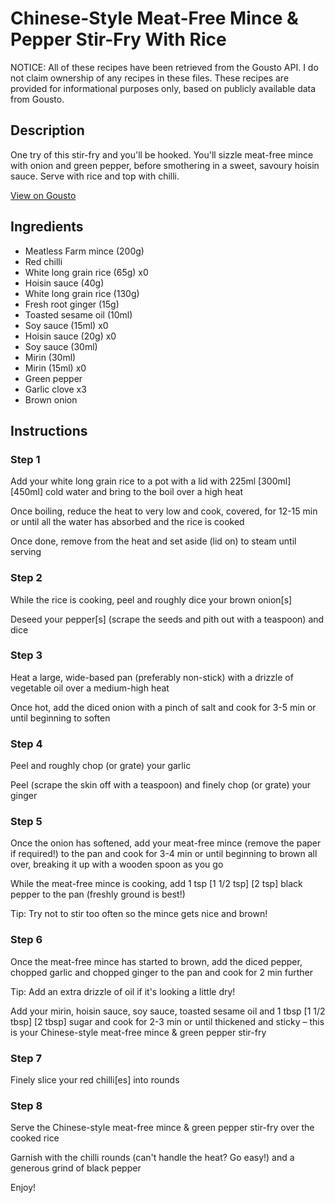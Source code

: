 # Chinese-Style Meat-Free Mince & Pepper Stir-Fry With Rice

NOTICE: All of these recipes have been retrieved from the Gousto API. I do not claim ownership of any recipes in these files. These recipes are provided for informational purposes only, based on publicly available data from Gousto.

## Description

One try of this stir-fry and you'll be hooked. You'll sizzle meat-free mince with onion and green pepper, before smothering in a sweet, savoury hoisin sauce. Serve with rice and top with chilli. 

[View on Gousto](https://www.gousto.co.uk/recipes/cookbook/chinese-style-meat-free-mince-green-pepper-stir-fry)

## Ingredients

- Meatless Farm mince (200g)
- Red chilli
- White long grain rice (65g) x0
- Hoisin sauce (40g)
- White long grain rice (130g)
- Fresh root ginger (15g)
- Toasted sesame oil (10ml)
- Soy sauce (15ml) x0
- Hoisin sauce (20g) x0
- Soy sauce (30ml)
- Mirin (30ml)
- Mirin (15ml) x0
- Green pepper
- Garlic clove x3
- Brown onion

## Instructions


### Step 1

Add your white long grain rice to a pot with a lid with 225ml<span class="text-danger"> <span class="text-purple">[300ml] </span>[450ml]</span> cold water and bring to the boil over a high heat

Once boiling, reduce the heat to very low and cook, covered, for 12-15 min or until all the water has absorbed and the rice is cooked

Once done, remove from the heat and set aside (lid on) to steam until serving


### Step 2

While the rice is cooking, peel and roughly dice your brown onion[s]

Deseed your pepper[s]<span class="text-danger"> </span>(scrape the seeds and pith out with a teaspoon) and dice


### Step 3

Heat a large, wide-based pan (preferably non-stick) with a drizzle of vegetable oil over a medium-high heat

Once hot, add the diced onion with a pinch of salt and cook for 3-5 min or until beginning to soften


### Step 4

Peel and roughly chop (or grate) your garlic

Peel (scrape the skin off with a teaspoon) and finely chop (or grate) your ginger


### Step 5

Once the onion has softened, add your meat-free mince (remove the paper if required!) to the pan and cook for 3-4 min or until beginning to brown all over, breaking it up with a wooden spoon as you go

While the meat-free mince is cooking, add 1 tsp <span class="text-purple">[1 1/2 tsp]</span> <span class="text-danger">[2 tsp]</span> black pepper to the pan (freshly ground is best!)

Tip: Try not to stir too often so the mince gets nice and brown!


### Step 6

Once the meat-free mince has started to brown, add the diced pepper, chopped garlic and chopped ginger to the pan and cook for 2 min further

Tip: Add an extra drizzle of oil if it's looking a little dry!

Add your mirin, hoisin sauce, soy sauce, toasted sesame oil and 1 tbsp <span class="text-purple">[1 1/2 tbsp]</span> <span class="text-danger">[2 tbsp]</span> sugar and cook for 2-3 min or until thickened and sticky – this is your Chinese-style meat-free mince & green pepper stir-fry


### Step 7

Finely slice your red chilli[es]<span class="text-danger"> </span>into rounds

### Step 8

Serve the Chinese-style meat-free mince & green pepper stir-fry over the cooked rice

Garnish with the chilli rounds (can't handle the heat? Go easy!) and a generous grind of black pepper

Enjoy!

